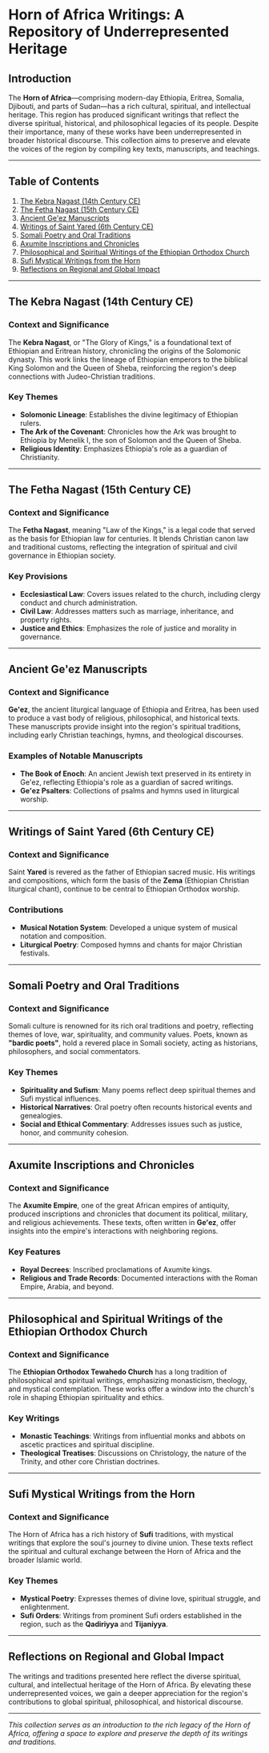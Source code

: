 # Horn of Africa Writings: A Repository of Underrepresented Heritage

## Introduction

The **Horn of Africa**—comprising modern-day Ethiopia, Eritrea, Somalia, Djibouti, and parts of Sudan—has a rich cultural, spiritual, and intellectual heritage. This region has produced significant writings that reflect the diverse spiritual, historical, and philosophical legacies of its people. Despite their importance, many of these works have been underrepresented in broader historical discourse. This collection aims to preserve and elevate the voices of the region by compiling key texts, manuscripts, and teachings.

---

## Table of Contents

1. [The Kebra Nagast (14th Century CE)](#the-kebra-nagast-14th-century-ce)
2. [The Fetha Nagast (15th Century CE)](#the-fetha-nagast-15th-century-ce)
3. [Ancient Ge'ez Manuscripts](#ancient-geez-manuscripts)
4. [Writings of Saint Yared (6th Century CE)](#writings-of-saint-yared-6th-century-ce)
5. [Somali Poetry and Oral Traditions](#somali-poetry-and-oral-traditions)
6. [Axumite Inscriptions and Chronicles](#axumite-inscriptions-and-chronicles)
7. [Philosophical and Spiritual Writings of the Ethiopian Orthodox Church](#philosophical-and-spiritual-writings-of-the-ethiopian-orthodox-church)
8. [Sufi Mystical Writings from the Horn](#sufi-mystical-writings-from-the-horn)
9. [Reflections on Regional and Global Impact](#reflections-on-regional-and-global-impact)

---

## The Kebra Nagast (14th Century CE)

### Context and Significance
The **Kebra Nagast**, or "The Glory of Kings," is a foundational text of Ethiopian and Eritrean history, chronicling the origins of the Solomonic dynasty. This work links the lineage of Ethiopian emperors to the biblical King Solomon and the Queen of Sheba, reinforcing the region's deep connections with Judeo-Christian traditions.

### Key Themes
- **Solomonic Lineage**: Establishes the divine legitimacy of Ethiopian rulers.
- **The Ark of the Covenant**: Chronicles how the Ark was brought to Ethiopia by Menelik I, the son of Solomon and the Queen of Sheba.
- **Religious Identity**: Emphasizes Ethiopia's role as a guardian of Christianity.

---

## The Fetha Nagast (15th Century CE)

### Context and Significance
The **Fetha Nagast**, meaning "Law of the Kings," is a legal code that served as the basis for Ethiopian law for centuries. It blends Christian canon law and traditional customs, reflecting the integration of spiritual and civil governance in Ethiopian society.

### Key Provisions
- **Ecclesiastical Law**: Covers issues related to the church, including clergy conduct and church administration.
- **Civil Law**: Addresses matters such as marriage, inheritance, and property rights.
- **Justice and Ethics**: Emphasizes the role of justice and morality in governance.

---

## Ancient Ge'ez Manuscripts

### Context and Significance
**Ge'ez**, the ancient liturgical language of Ethiopia and Eritrea, has been used to produce a vast body of religious, philosophical, and historical texts. These manuscripts provide insight into the region's spiritual traditions, including early Christian teachings, hymns, and theological discourses.

### Examples of Notable Manuscripts
- **The Book of Enoch**: An ancient Jewish text preserved in its entirety in Ge'ez, reflecting Ethiopia's role as a guardian of sacred writings.
- **Ge'ez Psalters**: Collections of psalms and hymns used in liturgical worship.

---

## Writings of Saint Yared (6th Century CE)

### Context and Significance
Saint **Yared** is revered as the father of Ethiopian sacred music. His writings and compositions, which form the basis of the **Zema** (Ethiopian Christian liturgical chant), continue to be central to Ethiopian Orthodox worship.

### Contributions
- **Musical Notation System**: Developed a unique system of musical notation and composition.
- **Liturgical Poetry**: Composed hymns and chants for major Christian festivals.

---

## Somali Poetry and Oral Traditions

### Context and Significance
Somali culture is renowned for its rich oral traditions and poetry, reflecting themes of love, war, spirituality, and community values. Poets, known as **"bardic poets"**, hold a revered place in Somali society, acting as historians, philosophers, and social commentators.

### Key Themes
- **Spirituality and Sufism**: Many poems reflect deep spiritual themes and Sufi mystical influences.
- **Historical Narratives**: Oral poetry often recounts historical events and genealogies.
- **Social and Ethical Commentary**: Addresses issues such as justice, honor, and community cohesion.

---

## Axumite Inscriptions and Chronicles

### Context and Significance
The **Axumite Empire**, one of the great African empires of antiquity, produced inscriptions and chronicles that document its political, military, and religious achievements. These texts, often written in **Ge'ez**, offer insights into the empire's interactions with neighboring regions.

### Key Features
- **Royal Decrees**: Inscribed proclamations of Axumite kings.
- **Religious and Trade Records**: Documented interactions with the Roman Empire, Arabia, and beyond.

---

## Philosophical and Spiritual Writings of the Ethiopian Orthodox Church

### Context and Significance
The **Ethiopian Orthodox Tewahedo Church** has a long tradition of philosophical and spiritual writings, emphasizing monasticism, theology, and mystical contemplation. These works offer a window into the church's role in shaping Ethiopian spirituality and ethics.

### Key Writings
- **Monastic Teachings**: Writings from influential monks and abbots on ascetic practices and spiritual discipline.
- **Theological Treatises**: Discussions on Christology, the nature of the Trinity, and other core Christian doctrines.

---

## Sufi Mystical Writings from the Horn

### Context and Significance
The Horn of Africa has a rich history of **Sufi** traditions, with mystical writings that explore the soul's journey to divine union. These texts reflect the spiritual and cultural exchange between the Horn of Africa and the broader Islamic world.

### Key Themes
- **Mystical Poetry**: Expresses themes of divine love, spiritual struggle, and enlightenment.
- **Sufi Orders**: Writings from prominent Sufi orders established in the region, such as the **Qadiriyya** and **Tijaniyya**.

---

## Reflections on Regional and Global Impact

The writings and traditions presented here reflect the diverse spiritual, cultural, and intellectual heritage of the Horn of Africa. By elevating these underrepresented voices, we gain a deeper appreciation for the region's contributions to global spiritual, philosophical, and historical discourse.

---

*This collection serves as an introduction to the rich legacy of the Horn of Africa, offering a space to explore and preserve the depth of its writings and traditions.*
